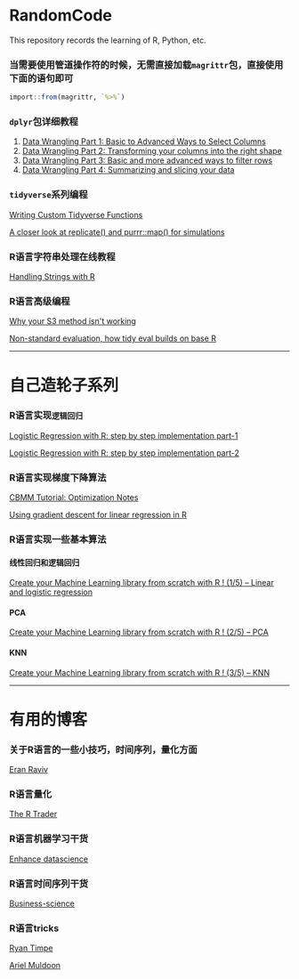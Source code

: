 # RandomCode
This repository records the learning of R, Python, etc.

### 当需要使用管道操作符的时候，无需直接加载`magrittr`包，直接使用下面的语句即可
```r
import::from(magrittr, `%>%`)
```

### `dplyr`包详细教程
1. [Data Wrangling Part 1: Basic to Advanced Ways to Select Columns](https://suzan.rbind.io/2018/01/dplyr-tutorial-1/)
2. [Data Wrangling Part 2: Transforming your columns into the right shape](https://suzan.rbind.io/2018/02/dplyr-tutorial-2/)
3. [Data Wrangling Part 3: Basic and more advanced ways to filter rows](https://suzan.rbind.io/2018/02/dplyr-tutorial-3/)
4. [Data Wrangling Part 4: Summarizing and slicing your data](https://suzan.rbind.io/2018/04/dplyr-tutorial-4/)

### `tidyverse`系列编程
[Writing Custom Tidyverse Functions](http://jonthegeek.com/2018/06/04/writing-custom-tidyverse-functions/)

[A closer look at replicate() and purrr::map() for simulations](https://aosmith.rbind.io/2018/06/05/a-closer-look-at-replicate-and-purrr/)

### R语言字符串处理在线教程
[Handling Strings with R](http://www.gastonsanchez.com/r4strings/index.html)

### R语言高级编程
[Why your S3 method isn't working](https://edwinth.github.io/blog/s3-generics/)

[Non-standard evaluation, how tidy eval builds on base R](https://edwinth.github.io/blog/nse/)


-------------------

# 自己造轮子系列

### R语言实现`逻辑回归`

[Logistic Regression with R: step by step implementation part-1](http://pingax.com/logistic-regression-wirh-r-step-by-step-implementation-part-1/)

[Logistic Regression with R: step by step implementation part-2](http://pingax.com/logistic-regression-r-step-step-implementation-part-2/)

### R语言实现梯度下降算法
[CBMM Tutorial: Optimization Notes](https://cbmm.mit.edu/sites/default/files/documents/CBMM_Optimization_Notes.html#single-variable_optimization)

[Using gradient descent for linear regression in R](https://rpubs.com/fhlgood/graddescentlr)

### R语言实现一些基本算法
#### 线性回归和逻辑回归
[Create your Machine Learning library from scratch with R ! (1/5) – Linear and logistic regression](http://enhancedatascience.com/2018/01/30/your-own-machine-learning-library-from-scratch-with-r/)

#### PCA
[Create your Machine Learning library from scratch with R ! (2/5) – PCA](http://enhancedatascience.com/2018/05/15/create-machine-learning-library-r-pca/)


#### KNN
[Create your Machine Learning library from scratch with R ! (3/5) – KNN](http://enhancedatascience.com/2018/05/23/create-your-machine-learning-library-from-scratch-with-r-3-5-knn/)


-----------------------------

# 有用的博客

### 关于R语言的一些小技巧，时间序列，量化方面
[Eran Raviv](https://eranraviv.com/)

### R语言量化
[The R Trader](http://www.thertrader.com/)

### R语言机器学习干货
[Enhance datascience](http://enhancedatascience.com/)

### R语言时间序列干货
[Business-science](http://www.business-science.io/blog/index.html)

### R语言tricks
[Ryan Timpe](http://www.ryantimpe.com/#posts)

[Ariel Muldoon](https://aosmith.rbind.io/)





